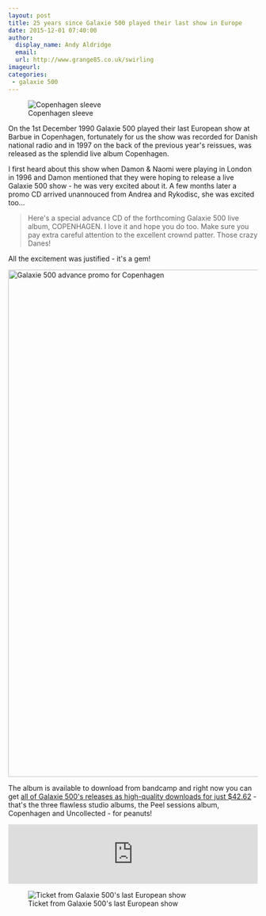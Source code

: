 ```yaml
---
layout: post
title: 25 years since Galaxie 500 played their last show in Europe
date: 2015-12-01 07:40:00
author:
  display_name: Andy Aldridge
  email:
  url: http://www.grange85.co.uk/swirling
imageurl:
categories:
 - galaxie 500
---
```

<figure class="caption aligncenter"><img src="https://media.fullofwishes.co.uk/01-galaxie_500/sleeves/g500_copenhagen.jpg" alt="Copenhagen sleeve" /><figcaption class="caption-text">Copenhagen sleeve</figcaption></figure>
<p class="lead">On the 1st December 1990 Galaxie 500 played their last European show at Barbue in Copenhagen, fortunately for us the show was recorded for Danish national radio and in 1997 on the back of the previous year's reissues, was released as the splendid live album Copenhagen.</p>

<p>I first heard about this show when Damon & Naomi were playing in London in 1996 and Damon mentioned that they were hoping to release a live Galaxie 500 show - he was very excited about it. A few months later a promo CD arrived unannouced from Andrea and Rykodisc, she was excited too&hellip;</p>

<blockquote>Here's a special advance CD of the forthcoming Galaxie 500 live album, COPENHAGEN. I love it and hope you do too. Make sure you pay extra careful attention to the excellent crownd patter. Those crazy Danes!</blockquote>

<p>All the excitement was justified - it's a gem!</p>

<a data-flickr-embed="true"  href="https://www.flickr.com/photos/grange85/23405696346/in/dateposted-public/" title="Galaxie 500 advance promo for Copenhagen"><img src="https://farm1.staticflickr.com/748/23405696346_91b52f7996_b.jpg" width="768" height="1024" alt="Galaxie 500 advance promo for Copenhagen"></a><script async src="//embedr.flickr.com/assets/client-code.js" charset="utf-8"></script>

<p>The album is available to download from bandcamp and right now you can get <a href="https://galaxie500.bandcamp.com/album/copenhagen-live#buyFullDiscography">all of Galaxie 500's releases as high-quality downloads for just $42.62</a> - that's the three flawless studio albums, the Peel sessions album, Copenhagen and Uncollected - for peanuts!</p>

<iframe style="border: 0; width: 100%; height: 120px;" src="https://bandcamp.com/EmbeddedPlayer/album=3510813574/size=large/bgcol=ffffff/linkcol=0687f5/tracklist=false/artwork=small/transparent=true/" seamless><a href="http://galaxie500.bandcamp.com/album/copenhagen-live">Copenhagen (live) by Galaxie 500</a></iframe>

<figure class="caption aligncenter"><img src="https://media.fullofwishes.co.uk/03-galaxie_500/show_assets/1990-12-01/1990-12-01-galaxie 500-barbue-billet.jpg" alt="Ticket from Galaxie 500's last European show" /><figcaption class="caption-text">Ticket from Galaxie 500's last European show</figcaption></figure>
